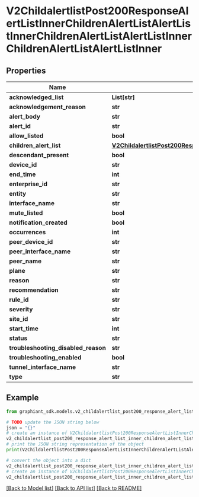 # V2ChildalertlistPost200ResponseAlertListInnerChildrenAlertListAlertListInnerChildrenAlertListAlertListInnerChildrenAlertListAlertListInner


## Properties

Name | Type | Description | Notes
------------ | ------------- | ------------- | -------------
**acknowledged_list** | **List[str]** |  | [optional] 
**acknowledgement_reason** | **str** |  | [optional] 
**alert_body** | **str** |  | [optional] 
**alert_id** | **str** |  | [optional] 
**allow_listed** | **bool** |  | [optional] 
**children_alert_list** | [**V2ChildalertlistPost200ResponseAlertListInnerChildrenAlertListAlertListInnerChildrenAlertListAlertListInnerChildrenAlertListAlertListInnerChildrenAlertList**](V2ChildalertlistPost200ResponseAlertListInnerChildrenAlertListAlertListInnerChildrenAlertListAlertListInnerChildrenAlertListAlertListInnerChildrenAlertList.md) |  | [optional] 
**descendant_present** | **bool** |  | [optional] 
**device_id** | **str** |  | [optional] 
**end_time** | **int** |  | [optional] 
**enterprise_id** | **str** |  | [optional] 
**entity** | **str** |  | [optional] 
**interface_name** | **str** |  | [optional] 
**mute_listed** | **bool** |  | [optional] 
**notification_created** | **bool** |  | [optional] 
**occurrences** | **int** |  | [optional] 
**peer_device_id** | **str** |  | [optional] 
**peer_interface_name** | **str** |  | [optional] 
**peer_name** | **str** |  | [optional] 
**plane** | **str** |  | [optional] 
**reason** | **str** |  | [optional] 
**recommendation** | **str** |  | [optional] 
**rule_id** | **str** |  | [optional] 
**severity** | **str** |  | [optional] 
**site_id** | **str** |  | [optional] 
**start_time** | **int** |  | [optional] 
**status** | **str** |  | [optional] 
**troubleshooting_disabled_reason** | **str** |  | [optional] 
**troubleshooting_enabled** | **bool** |  | [optional] 
**tunnel_interface_name** | **str** |  | [optional] 
**type** | **str** |  | [optional] 

## Example

```python
from graphiant_sdk.models.v2_childalertlist_post200_response_alert_list_inner_children_alert_list_alert_list_inner_children_alert_list_alert_list_inner_children_alert_list_alert_list_inner import V2ChildalertlistPost200ResponseAlertListInnerChildrenAlertListAlertListInnerChildrenAlertListAlertListInnerChildrenAlertListAlertListInner

# TODO update the JSON string below
json = "{}"
# create an instance of V2ChildalertlistPost200ResponseAlertListInnerChildrenAlertListAlertListInnerChildrenAlertListAlertListInnerChildrenAlertListAlertListInner from a JSON string
v2_childalertlist_post200_response_alert_list_inner_children_alert_list_alert_list_inner_children_alert_list_alert_list_inner_children_alert_list_alert_list_inner_instance = V2ChildalertlistPost200ResponseAlertListInnerChildrenAlertListAlertListInnerChildrenAlertListAlertListInnerChildrenAlertListAlertListInner.from_json(json)
# print the JSON string representation of the object
print(V2ChildalertlistPost200ResponseAlertListInnerChildrenAlertListAlertListInnerChildrenAlertListAlertListInnerChildrenAlertListAlertListInner.to_json())

# convert the object into a dict
v2_childalertlist_post200_response_alert_list_inner_children_alert_list_alert_list_inner_children_alert_list_alert_list_inner_children_alert_list_alert_list_inner_dict = v2_childalertlist_post200_response_alert_list_inner_children_alert_list_alert_list_inner_children_alert_list_alert_list_inner_children_alert_list_alert_list_inner_instance.to_dict()
# create an instance of V2ChildalertlistPost200ResponseAlertListInnerChildrenAlertListAlertListInnerChildrenAlertListAlertListInnerChildrenAlertListAlertListInner from a dict
v2_childalertlist_post200_response_alert_list_inner_children_alert_list_alert_list_inner_children_alert_list_alert_list_inner_children_alert_list_alert_list_inner_from_dict = V2ChildalertlistPost200ResponseAlertListInnerChildrenAlertListAlertListInnerChildrenAlertListAlertListInnerChildrenAlertListAlertListInner.from_dict(v2_childalertlist_post200_response_alert_list_inner_children_alert_list_alert_list_inner_children_alert_list_alert_list_inner_children_alert_list_alert_list_inner_dict)
```
[[Back to Model list]](../README.md#documentation-for-models) [[Back to API list]](../README.md#documentation-for-api-endpoints) [[Back to README]](../README.md)



